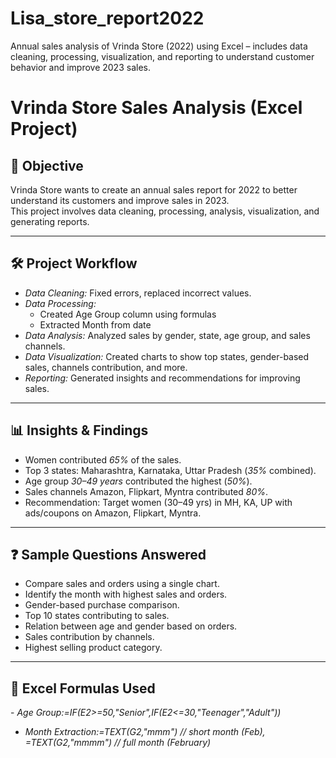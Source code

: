 # Lisa_store_report2022
Annual sales analysis of Vrinda Store (2022) using Excel – includes data cleaning, processing, visualization, and reporting to understand customer behavior and improve 2023 sales.
# Vrinda Store Sales Analysis (Excel Project)

## 📌 Objective
Vrinda Store wants to create an annual sales report for 2022 to better understand its customers and improve sales in 2023.  
This project involves data cleaning, processing, analysis, visualization, and generating reports.

---

## 🛠 Project Workflow
- *Data Cleaning:* Fixed errors, replaced incorrect values.
- *Data Processing:*  
  - Created Age Group column using formulas  
  - Extracted Month from date  
- *Data Analysis:* Analyzed sales by gender, state, age group, and sales channels.
- *Data Visualization:* Created charts to show top states, gender-based sales, channels contribution, and more.
- *Reporting:* Generated insights and recommendations for improving sales.

---

## 📊 Insights & Findings
- Women contributed *65%* of the sales.
- Top 3 states: Maharashtra, Karnataka, Uttar Pradesh (*35%* combined).
- Age group *30–49 years* contributed the highest (*50%*).
- Sales channels Amazon, Flipkart, Myntra contributed *80%*.
- Recommendation: Target women (30–49 yrs) in MH, KA, UP with ads/coupons on Amazon, Flipkart, Myntra.

---

## ❓ Sample Questions Answered
- Compare sales and orders using a single chart.
- Identify the month with highest sales and orders.
- Gender-based purchase comparison.
- Top 10 states contributing to sales.
- Relation between age and gender based on orders.
- Sales contribution by channels.
- Highest selling product category.

---

## 🧮 Excel Formulas Used
- *Age Group:=IF(E2>=50,"Senior",IF(E2<=30,"Teenager","Adult"))* 

- *Month Extraction:=TEXT(G2,"mmm")     // short month (Feb),  =TEXT(G2,"mmmm")    // full month (February)*
